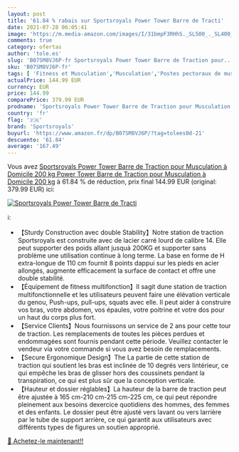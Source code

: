 ```yaml
---
layout: post
title: '61.84 % rabais sur Sportsroyals Power Tower Barre de Tracti'
date: 2021-07-28 06:05:41
image: 'https://m.media-amazon.com/images/I/31bmpF3RHhS._SL500_._SL400_.jpg'
comments: true
category: ofertas
author: 'tole.es'
slug: 'B07SM8VJ6P-fr Sportsroyals Power Tower Barre de Traction pour...'
sku: 'B07SM8VJ6P-fr'
tags: [ 'Fitness et Musculation','Musculation','Postes pectoraux de musculation','Sports et Loisirs','sportsroyals', ]
actualPrice: 144.99 EUR
currency: EUR
price: 144.99
comparePrice: 379.99 EUR
prodname: 'Sportsroyals Power Tower Barre de Traction pour Musculation à Domicile  200 kg Power Tower Barre de Traction pour Musculation à Domicile  200 kg'
country: 'fr'
flag: '🇫🇷'
brand: 'Sportsroyals'
buyurl: 'https://www.amazon.fr/dp/B07SM8VJ6P/?tag=tolees0d-21'
descuento: '61.84'
average: '167.49'
---
```


Vous avez [Sportsroyals Power Tower Barre de Traction pour Musculation à Domicile  200 kg Power Tower Barre de Traction pour Musculation à Domicile  200 kg](https://www.amazon.fr/dp/B07SM8VJ6P/?tag=tolees0d-21)  à  61.84 % de réduction, prix final  144.99 EUR (original: 379.99 EUR) ici:

[![Sportsroyals Power Tower Barre de Tracti](https://m.media-amazon.com/images/I/31bmpF3RHhS._SL500_._SL400_.jpg)](https://www.amazon.fr/dp/B07SM8VJ6P/?tag=tolees0d-21)

ℹ️:

- 【Sturdy Construction avec double Stability】Notre station de traction Sportsroyals est construite avec de lacier carré lourd de calibre 14. Elle peut supporter des poids allant jusquà 200KG et supporter sans problème une utilisation continue à long terme. La base en forme de H extra-longue de 110 cm fournit 8 points dappui sur les pieds en acier allongés, augmente efficacement la surface de contact et offre une double stabilité.
- 【Équipement de fitness multifonction】Il sagit dune station de traction multifonctionnelle et les utilisateurs peuvent faire une élévation verticale du genou, Push-ups, pull-ups, squats avec elle. Il peut aider à construire vos bras, votre abdomen, vos épaules, votre poitrine et votre dos pour un haut du corps plus fort.
- 【Service Clients】Nous fournissons un service de 2 ans pour cette tour de traction. Les remplacements de toutes les pièces perdues et endommagées sont fournis pendant cette période. Veuillez contacter le vendeur via votre commande si vous avez besoin de remplacements.
- 【Secure Ergonomique Design】The La partie de cette station de traction qui soutient les bras est inclinée de 10 degrés vers lintérieur, ce qui empêche les bras de glisser hors des coussinets pendant la transpiration, ce qui est plus sûr que la conception verticale.
- 【Hauteur et dossier réglables】La hauteur de la barre de traction peut être ajustée à 165 cm-210 cm-215 cm-225 cm, ce qui peut répondre pleinement aux besoins dexercice quotidiens des hommes, des femmes et des enfants. Le dossier peut être ajusté vers lavant ou vers larrière par le tube de support arrière, ce qui garantit aux utilisateurs avec différents types de figures un soutien approprié.

[🛒 Achetez-le maintenant!!](https://www.amazon.fr/dp/B07SM8VJ6P/?tag=tolees0d-21)
